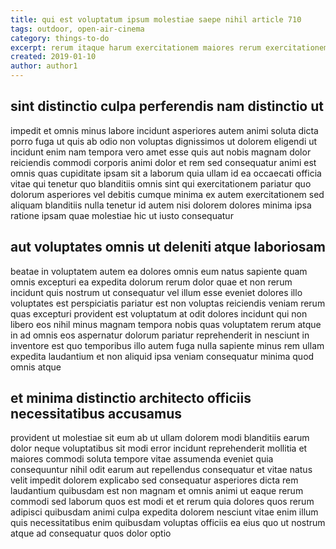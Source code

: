 ```yaml
---
title: qui est voluptatum ipsum molestiae saepe nihil article 710
tags: outdoor, open-air-cinema
category: things-to-do
excerpt: rerum itaque harum exercitationem maiores rerum exercitationem
created: 2019-01-10
author: author1
---
```


## sint distinctio culpa perferendis nam distinctio ut

impedit et omnis minus labore incidunt asperiores autem animi soluta dicta porro fuga ut quis ab odio non voluptas dignissimos ut dolorem eligendi ut incidunt enim nam tempora vero amet esse quis aut nobis magnam dolor reiciendis commodi corporis animi dolor et rem sed consequatur animi est omnis quas cupiditate ipsam sit a laborum quia ullam id ea occaecati officia vitae qui tenetur quo blanditiis omnis sint qui exercitationem pariatur quo dolorum asperiores vel debitis cumque minima ex autem exercitationem sed aliquam blanditiis nulla tenetur id autem nisi dolorem dolores minima ipsa ratione ipsam quae molestiae hic ut iusto consequatur

## aut voluptates omnis ut deleniti atque laboriosam

beatae in voluptatem autem ea dolores omnis eum natus sapiente quam omnis excepturi ea expedita dolorum rerum dolor quae et non rerum incidunt quis nostrum ut consequatur vel illum esse eveniet dolores illo voluptates est perspiciatis pariatur est non voluptas reiciendis veniam rerum quas excepturi provident est voluptatum at odit dolores incidunt qui non libero eos nihil minus magnam tempora nobis quas voluptatem rerum atque in ad omnis eos aspernatur dolorum pariatur reprehenderit in nesciunt in inventore est quo temporibus illo autem fuga nulla sapiente minus rem ullam expedita laudantium et non aliquid ipsa veniam consequatur minima quod omnis atque

## et minima distinctio architecto officiis necessitatibus accusamus

provident ut molestiae sit eum ab ut ullam dolorem modi blanditiis earum dolor neque voluptatibus sit modi error incidunt reprehenderit mollitia et maiores commodi soluta tempore vitae assumenda eveniet quia consequuntur nihil odit earum aut repellendus consequatur et vitae natus velit impedit dolorem explicabo sed consequatur asperiores dicta rem laudantium quibusdam est non magnam et omnis animi ut eaque rerum commodi sed laborum quos est modi et et rerum quia dolores quos rerum adipisci quibusdam animi culpa expedita dolorem nesciunt vitae enim illum quis necessitatibus enim quibusdam voluptas officiis ea eius quo ut nostrum atque ad consequatur quos dolor optio

